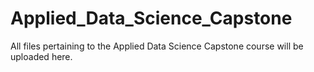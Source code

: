 # Applied_Data_Science_Capstone
All files pertaining to the Applied Data Science Capstone course will be uploaded here.
